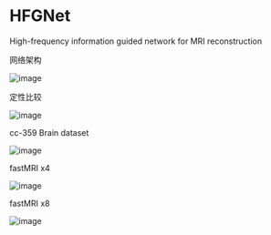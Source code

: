 # HFGNet
High-frequency information guided network for MRI reconstruction

网络架构

![image](https://github.com/secrul/HFGNet/blob/main/imgs/main_net.png)

定性比较

![image](https://github.com/secrul/HFGNet/blob/main/imgs/comparaBrainx4.png)

cc-359 Brain dataset

![image](https://github.com/secrul/HFGNet/blob/main/imgs/Brain.png)

fastMRI x4

![image](https://github.com/secrul/HFGNet/blob/main/imgs/knee1.png)

fastMRI x8

![image](https://github.com/secrul/HFGNet/blob/main/imgs/knee2.png)
